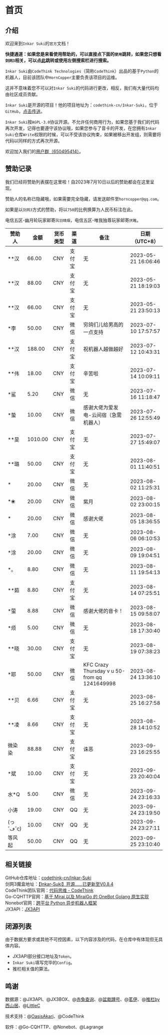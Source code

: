 # 首页

## 介绍

欢迎来到`Inkar Suki`的`官方`文档！

**快捷通道：如果您是来看使用帮助的，可以直接点下面的`使用`跳转，如果您只想看`剑网3`相关，可以点[此](https://inkar-suki.codethink.cn/Inkar-Suki-Docs/#/usage?id=jx3)跳转或使用左侧搜索栏进行搜索。**

`Inkar Suki`由`CodeThink Technologies`（简称`CodeThink`）出品的基于`Python`的机器人，目前该团队中`HornCopper`主要负责该项目的运维。

这并不意味着您不可以对`Inkar Suki`的代码进行更改，相反，我们有大量代码均由社区成员贡献。

`Inkar Suki`是开源的项目！他的项目地址为：`codethink-cn/Inkar-Suki`，位于`GitHub`，[点击传送](https://github.com/codethink-cn/Inkar-Suki)。

`Inkar Suki`按`AGPL-3.0`协议开源。不允许任何商用行为，如果您基于我们的代码再次开发，记得也要遵守该协议哦，如果您参与了音卡的开发，在您拥有`Inkar Suki`仓库`Write`权限的时候，可以不受该协议拘束，如果被移出开发组，则需要将代码以同样的方式再次开源。

欢迎加入我们的[用户群（650495414）](http://qm.qq.com/cgi-bin/qm/qr?_wv=1027&k=1AeM7W5zCz34kq0OSWzEkBn96cU52ml-&authKey=RKa4ldeu8D%2F59RyUhdjJtahBv98CpFdsW%2F8foQsh62QwYm69Zv0GfWyYAYXUsJJ0&noverify=0&group_code=650495414)。

## 赞助记录

我们已经将赞助列表摆在这里啦！自2023年7月10日以后的赞助都会在这里呈现。

赞助人的名称已隐藏哦，如果需要完全隐藏，请发送邮件至`horncopper@qq.com`。

如果是以`剑网3`方式的赞助，将以`750`的比例换算为人民币标注在此。

电信五区-幽月轮玩家邮寄`风羽晴烟`，电信五区-唯我独尊玩家邮寄`厌睢`。

|赞助人|金额|货币类型|渠道|备注|日期（UTC+8）|
|-----|-----|-----|-----|-----|-----|
|**汉|66.00|CNY|支付宝|无|2023-05-21 16:06:46|
|**汉|88.00|CNY|支付宝|无|2023-05-21 18:19:03|
|**汉|66.00|CNY|支付宝|无|2023-05-21 23:50:13|
|*李|50.00|CNY|微信|穷鸽们儿给男高的一点支持|2023-07-10 17:57:57|
|**汉|188.00|CNY|支付宝|祝机器人越做越好|2023-07-12 10:43:31|
|**伟|18.00|CNY|支付宝|辛苦啦|2023-07-14 10:09:11|
|*鲨|5.20|CNY|微信|无|2023-07-16 11:18:47|
|*蛰|10.00|CNY|微信|感谢大佬为爱发电-云间宿（急需机器人）|2023-07-26 12:55:49|
|**旻|1010.00|CNY|支付宝|无|2023-07-27 15:49:07|
|**璐|50.00|CNY|支付宝|无|2023-08-01 11:40:51|
|*|20.00|CNY|微信|无|2023-08-02 11:25:31|
|*❀|20.00|CNY|微信|紫月|2023-08-02 23:00:15|
|*|20.00|CNY|微信|感谢大佬|2023-08-05 18:36:55|
|*涂|7.00|CNY|微信|无|2023-08-06 06:10:53|
|*涂|20.00|CNY|微信|无|2023-08-09 19:04:51|
|*。|8.80|CNY|微信|无|2023-08-11 19:54:13|
|**茹|8.80|CNY|支付宝|无|2023-08-14 07:25:51|
|*萤|8.88|CNY|微信|感谢大佬的音卡！|2023-08-15 09:58:07|
|*烦|5.00|CNY|微信|无|2023-08-18 17:30:40|
|**晓|30.00|CNY|支付宝|无|2023-08-19 07:38:23|
|*耶|50.00|CNY|微信|KFC Crazy Thursday v u 50-from qq 1241649998|2023-08-24 13:36:10|
|**贝|6.66|CNY|支付宝|无|2023-08-25 16:27:58|
|**凌|8.66|CNY|支付宝|无|2023-08-28 14:10:52|
|微染染|88.88|CNY|支付宝|诛恶|2023-09-23 16:25:55|
|*斌|10.00|CNY|支付宝|无|2023-09-23 20:40:04|
|水*Q|5.00|CNY|微信|无|2023-09-24 23:16:33|
|小涛|19.00|CNY|QQ|无|2023-09-24 23:19:50|
|(っ˘ڡ˘ς)|10.00|CNY|QQ|无|2023-09-24 23:27:11|
|等风起|50.00|CNY|QQ|无|2023-09-25 23:10:40|

## 相关链接

GitHub仓库地址：[codethink-cn/Inkar-Suki](https://github.com/codethink-cn/Inkar-Suki)<br>
剑网3魔盒地址：[【Inkar-Suki】开源……已更新至V0.8.4](https://www.jx3box.com/tool/56988)<br>
CodeThink团队官网：[代码思维 - CodeThink](https://www.codethink.cn/)<br>
Go-CQHTTP官网：[基于 Mirai 以及 MiraiGo 的 OneBot Golang 原生实现](https://docs.go-cqhttp.org/)<br>
Nonebot官网：[跨平台 Python 异步机器人框架](https://nonebot.dev/)<br>
JX3API：[JX3API](https://www.jx3api.com/#/)

## 闭源列表

由于数据方要求或其他不可控因素，以下内容涉及的代码，在仓库中有体现但无具体内容。

* JX3API部分接口地址及`Token`。
* `Inkar Suki`填写完毕的`Config`。
* 推栏相关值的算法。

## 鸣谢

数据源：@JX3API、@JX3BOX、@[赤兔查询](https://jw3cx.com)、@[盆栽蹲号](https://www.j3dh.com/)、@[茗伊](https://j3cx.com/)、@[推栏by西山居](https://daily.xoyo.com/#/)、@[LittleC](https://github.com/XxLittleCxX)

技术支持：@[OasisAkari](https://github.com/OasisAkari)、@CodeThink

软件：@Go-CQHTTP、@Nonebot、@Lagrange
